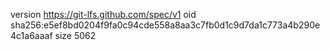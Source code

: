 version https://git-lfs.github.com/spec/v1
oid sha256:e5ef8bd0204f9fa0c94cde558a8aa3c7fb0d1c9d7da1c773a4b290e4c1a6aaaf
size 5062
